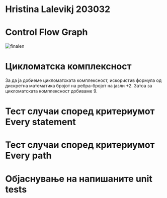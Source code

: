 # Hristina Lalevikj 203032


# Control Flow Graph
![finalen](https://user-images.githubusercontent.com/102829851/171693538-dc450398-8fdd-4c4f-8d27-8cc15f48d4eb.png)


# Цикломатска комплексност
За да ја добиеме цикломатската комплексност, искористив формула од дискретна математика бројот на ребра-бројот на јазли +2. Затоа за цикломатската комплексност добиваме 9.

# Тест случаи според критериумот Every statement


# Тест случаи според критериумот Every path

# Објаснување на напишаните unit tests
